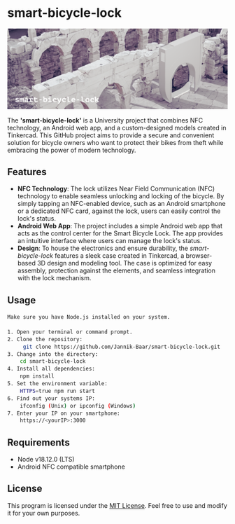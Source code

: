 # smart-bicycle-lock

<p align="center">
  <img src="https://github.com/Jannik-Baar/smart-bicycle-lock/blob/5f134b38aa892f56b5c401820956790e667b16d9/sbl_greek2.png" alt="Main tab">
</p>

The **'smart-bicycle-lock'** is a University project that combines NFC technology, an Android web app, and a custom-designed models created in Tinkercad. This GitHub project aims to provide a secure and convenient solution for bicycle owners who want to protect their bikes from theft while embracing the power of modern technology.

## Features
- **NFC Technology**: The lock utilizes Near Field Communication (NFC) technology to enable seamless unlocking and locking of the bicycle. By simply tapping an NFC-enabled device, such as an Android smartphone or a dedicated NFC card, against the lock, users can easily control the lock's status.
- **Android Web App**: The project includes a simple Android web app that acts as the control center for the Smart Bicycle Lock. The app provides an intuitive interface where users can manage the lock's status.
- **Design**: To house the electronics and ensure durability, the *smart-bicycle-lock* features a sleek case created in Tinkercad, a browser-based 3D design and modeling tool. The case is optimized for easy assembly, protection against the elements, and seamless integration with the lock mechanism.

## Usage

```bash
Make sure you have Node.js installed on your system.

1. Open your terminal or command prompt.
2. Clone the repository:
     git clone https://github.com/Jannik-Baar/smart-bicycle-lock.git
3. Change into the directory:
    cd smart-bicycle-lock
4. Install all dependencies:
    npm install
5. Set the environment variable:
    HTTPS=true npm run start
6. Find out your systems IP:
    ifconfig (Unix) or ipconfig (Windows)
7. Enter your IP on your smartphone:
    https://<yourIP>:3000
```

## Requirements

- Node v18.12.0 (LTS)
- Android NFC compatible smartphone

## License

This program is licensed under the [MIT License](LICENSE.txt). Feel free to use and modify it for your own purposes.
